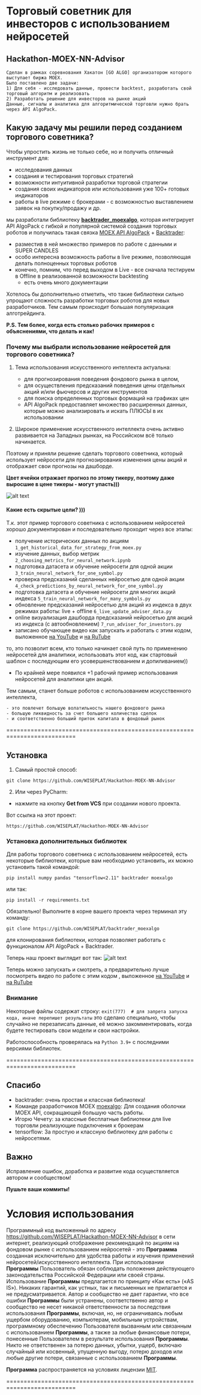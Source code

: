 # Торговый советник для инвесторов с использованием нейросетей
## Hackathon-MOEX-NN-Advisor

```
Сделан в рамках соревнования Хакатон [GO ALGO] организатором которого выступает биржа MOEX.
Было поставлено две задачи:
1) Для себя - исследовать данные, провести backtest, разработать свой торговый алгоритм и реализовать 
2) Разработать решение для инвесторов на рынке акций
Данные, сигналы и аналитика для алгоритмической торговли нужно брать через API AlgoPack. 
```

## Какую задачу мы решили перед созданием торгового советника?

Чтобы упростить жизнь не только себе, но и получить отличный инструмент для:
  - исследования данных 
  - создания и тестирования торговых стратегий
  - возможности интуитивной разработки торговой стратегии
  - создания своих индикаторов или использования уже 100+ готовых индикаторов
  - работы в live режиме с брокерами - с возможностью выставлением заявок на покупку/продажу и др.

мы разработали библиотеку [**backtrader_moexalgo**](https://github.com/WISEPLAT/backtrader_moexalgo), которая интегрирует API AlgoPack с гибкой и популярной системой создания торговых роботов
и получилась такая связка [MOEX API AlgoPack](https://www.moex.com/ru/algopack/about) + [Backtrader](https://github.com/WISEPLAT/backtrader ):
  - разместив в ней множество примеров по работе с данными и SUPER CANDLES
  - особо интересна возможность работы в live режиме, позволяющая делать полноценных торговых роботов
  - конечно, помним, что перед выходом в Live - все сначала тестируем в Offline в реализованной возможности backtesting
    - есть очень много документации 

Хотелось бы дополнительно отметить, что такие библиотеки сильно упрощают сложность разработки торговых роботов для новых разработчиков.
Тем самым происходит большая популяризация алготрейдинга. 

**P.S. Тем более, когда есть столько рабочих примеров с объяснениями, что делать и как!** 

### Почему мы выбрали использование нейросетей для торгового советника?
1. Тема использования искусственного интеллекта актуальна:
   - для прогнозирования поведения фондового рынка в целом, 
   - для осуществления предсказаний поведения цены отдельных акций и/или фьючерсов и других инструментов
   - для поиска определенных торговых формаций на графиках цен
   - API AlgoPack предоставляет множество расширенных данных, которые можно анализировать и искать ПЛЮСЫ в их использовании
   

2. Широкое применение искусственного интеллекта очень активно развивается на Западных рынках, на Российском всё только начинается.


Поэтому и приняли решение сделать торгового советника, который использует нейросети для прогнозирования изменения цены акций и отображает свои прогнозы на дашборде.

**Цвет ячейки отражает прогноз по этому тикеру, поэтому даже выросшие в цене тикеры - могут упасть)))**

![alt text](https://raw.githubusercontent.com/WISEPLAT/imgs_for_repos/master/dashboard.jpg)



#### Какие есть скрытые цели? )))
Т.к. этот пример торгового советника с использованием нейросетей хорошо документирован и последовательно проходит через все этапы:
    
- получение исторических данных по акциям
```1_get_historical_data_for_strategy_from_moex.py```
- изучение данных, выбор метрик 
```2_choosing_metrics_for_neural_network.ipynb```
- подготовка датасета и обучение нейросети для одной акции
```3_train_neural_network_for_one_symbol.py```
- проверка предсказаний сделанных нейросетью для одной акции
```4_check_predictions_by_neural_network_for_one_symbol.py```
- подготовка датасета и обучение нейросети для многих акций индекса
```5_train_neural_network_for_many_symbols.py```
- обновление предсказаний нейросетью для акций из индекса в двух режимах работы: live + offline 
```6_live_update_adviser_data.py```
- online визуализация дашборда предсказаний нейросетью для акций из индекса (с автообновлением)
```7_run_adviser_for_investors.py```
- записано обучающее видео как запускать и работать с этим кодом, выложенное [на YouTube](https://youtu.be/yrQFqvc4fk0 ) и [на RuTube](https://rutube.ru/video/private/1255dfe65f4db8736b894cae72b14c45/?p=oOFSDPr1El6lq586tIm2qg )

то, это позволит всем, кто только начинает свой путь по применению нейросетей для аналитики, использовать этот код, 
как стартовый шаблон с последующим его усовершенствованием и допиливанием)) 

- По крайней мере появился +1 рабочий пример использования нейросетей для аналитики цен акций.

Тем самым, станет больше роботов с использованием искусственного интеллекта,
```
- это повлечет большую волатильность нашего фондового рынка
- большую ликвидность за счет большего количества сделок
- и соответственно больший приток капитала в фондовый рынок
```


==========================================================================

## Установка
1) Самый простой способ:
```shell
git clone https://github.com/WISEPLAT/Hackathon-MOEX-NN-Advisor
```

2) Или через PyCharm:
- нажмите на кнопку **Get from VCS** при создании нового проекта.

Вот ссылка на этот проект:
```shell
https://github.com/WISEPLAT/Hackathon-MOEX-NN-Advisor
```

### Установка дополнительных библиотек
Для работы торгового советника с использованием нейросетей, есть некоторые библиотеки, которые вам необходимо установить,
их можно установить такой командой:
```shell
pip install numpy pandas "tensorflow<2.11" backtrader moexalgo
```

или так:
```shell
pip install -r requirements.txt
```

Обязательно! Выполните в корне вашего проекта через терминал эту команду:
```shell
git clone https://github.com/WISEPLAT/backtrader_moexalgo
```
для клонирования библиотеки, которая позволяет работать с функционалом API AlgoPack + Backtrader.

Теперь наш проект выглядит вот так:
![alt text](https://raw.githubusercontent.com/WISEPLAT/imgs_for_repos/master/hackathon_moex_nn_advisor.jpg )

Теперь можно запускать и смотреть, а предварительно лучше посмотреть видео по работе с этим кодом
, выложенное [на YouTube](https://youtu.be/3y05ihswXeo ) и [на RuTube](https://rutube.ru/video/private/b910124d9ed7bbe3b4bfda3c827b0b0a/?p=Mtp8vRUBr4WSzcD-Vh71tQ )

### Внимание
Некоторые файлы содержат строку:
```exit(777)  # для запрета запуска кода, иначе перепишет результаты```
это сделано специально, чтобы случайно не перезаписать данные, её можно закомментировать, когда будете тестировать свои модели и свои настройки.


Работоспособность проверялась на ```Python 3.9+``` с последними версиями библиотек.


==========================================================================

## Спасибо
- backtrader: очень простая и классная библиотека!
- Команде разработчиков MOEX [moexalgo](https://github.com/moexalgo/moexalgo): Для создания оболочки MOEX API, сокращающей большую часть работы.
- Игорю Чечету: за классные бесплатные библиотеки для live торговли реализующие подключения к брокерам 
- tensorflow: За простую и классную библиотеку для работы с нейросетями.

## Важно
Исправление ошибок, доработка и развитие кода осуществляется автором и сообществом!

**Пушьте ваши коммиты!** 

# Условия использования
Программный код выложенный по адресу https://github.com/WISEPLAT/Hackathon-MOEX-NN-Advisor в сети интернет, реализующий отображение рекомендаций по акциям на фондовом рынке с использованием нейросетей - это **Программа** созданная исключительно для удобства работы и изучения применений нейросетей/искусственного интеллекта.
При использовании **Программы** Пользователь обязан соблюдать положения действующего законодательства Российской Федерации или своей страны.
Использование **Программы** предлагается по принципу «Как есть» («AS IS»). Никаких гарантий, как устных, так и письменных не прилагается и не предусматривается.
Автор и сообщество не дает гарантии, что все ошибки **Программы** были устранены, соответственно автор и сообщество не несет никакой ответственности за
последствия использования **Программы**, включая, но, не ограничиваясь любым ущербом оборудованию, компьютерам, мобильным устройствам, 
программному обеспечению Пользователя вызванным или связанным с использованием **Программы**, а также за любые финансовые потери,
понесенные Пользователем в результате использования **Программы**.
Никто не ответственен за потерю данных, убытки, ущерб, включаю случайный или косвенный, упущенную выгоду, потерю доходов или любые другие потери,
связанные с использованием **Программы**.

**Программа** распространяется на условиях лицензии [MIT](https://choosealicense.com/licenses/mit).

==========================================================================
